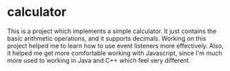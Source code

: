 # calculator

This is a project which implements a simple calculator. It just contains the basic arithmetic operations, and it supports decimals. Working on this project helped me to learn how to use event listeners more effectively. Also, it helped me get more comfortable working with Javascript, since I'm much more used to working in Java and C++ which feel very different.